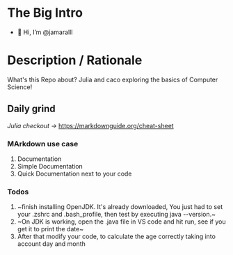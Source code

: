 # The Big Intro
- 👋 Hi, I’m @jamaralll
<!---
jamaralll/jamaralll is a ✨ special ✨ repository because its `README.md` (this file) appears on your GitHub profile.
You can click the Preview link to take a look at your changes.
--->

# Description / Rationale

What's this Repo about?  Julia and caco exploring the basics of Computer Science!


## Daily grind

*Julia checkout ->* https://markdownguide.org/cheat-sheet

### MArkdown use case
1. Documentation
2. Simple Documentation
3. Quick Documentation next to your code


### Todos
1. ~finish installing OpenJDK. 
It's already downloaded, You just had to set your .zshrc and .bash_profile, then test by executing java --version.~
2. ~On JDK is working, open the .java file in VS code and hit run, see if you get it to print the date~
3. After that modify your code, to calculate the age correctly taking into account day and month
